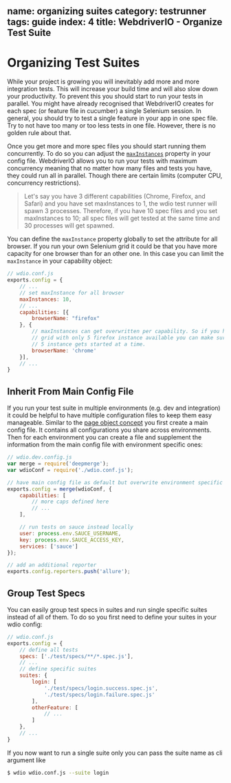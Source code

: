 name: organizing suites
category: testrunner
tags: guide
index: 4
title: WebdriverIO - Organize Test Suite
---

Organizing Test Suites
===================

While your project is growing you will inevitably add more and more integration tests. This will increase your build time and will also slow down your productivity. To prevent this you should start to run your tests in parallel. You might have already recognised that WebdriverIO creates for each spec (or feature file in cucumber) a single Selenium session. In general, you should try to test a single feature in your app in one spec file. Try to not have too many or too less tests in one file. However, there is no golden rule about that.

Once you get more and more spec files you should start running them concurrently. To do so you can adjust the [`maxInstances`](https://github.com/webdriverio/webdriverio/blob/master/examples/wdio.conf.js#L52-L60) property in your config file. WebdriverIO allows you to run your tests with maximum concurrency meaning that no matter how many files and tests you have, they could run all in parallel. Though there are certain limits (computer CPU, concurrency restrictions).

> Let's say you have 3 different capabilities (Chrome, Firefox, and Safari) and you have set maxInstances to 1, the wdio test runner will spawn 3 processes. Therefore, if you have 10 spec files and you set maxInstances to 10; all spec files will get tested at the same time and 30 processes will get spawned.

You can define the `maxInstance` property globally to set the attribute for all browser. If you run your own Selenium grid it could be that you have more capacity for one browser than for an other one. In this case you can limit the `maxInstance` in your capability object:

```js
// wdio.conf.js
exports.config = {
    // ...
    // set maxInstance for all browser
    maxInstances: 10,
    // ...
    capabilities: [{
        browserName: "firefox"
    }, {
        // maxInstances can get overwritten per capability. So if you have an in-house Selenium
        // grid with only 5 firefox instance available you can make sure that not more than
        // 5 instance gets started at a time.
        browserName: 'chrome'
    }],
    // ...
}
```

## Inherit From Main Config File

If you run your test suite in multiple environments (e.g. dev and integration) it could be helpful to have multiple configuration files to keep them easy manageable. Similar to the [page object concept](/guide/testrunner/pageobjects.html) you first create a main config file. It contains all configurations you share across environments. Then for each environment you can create a file and supplement the information from the main config file with environment specific ones:

```js
// wdio.dev.config.js
var merge = require('deepmerge');
var wdioConf = require('./wdio.conf.js');

// have main config file as default but overwrite environment specific information
exports.config = merge(wdioConf, {
    capabilities: [
        // more caps defined here
        // ...
    ],

    // run tests on sauce instead locally
    user: process.env.SAUCE_USERNAME,
    key: process.env.SAUCE_ACCESS_KEY,
    services: ['sauce']
});

// add an additional reporter
exports.config.reporters.push('allure');
```

## Group Test Specs

You can easily group test specs in suites and run single specific suites instead of all of them. To do so you first need to define your suites in your wdio config:

```js
// wdio.conf.js
exports.config = {
    // define all tests
    specs: ['./test/specs/**/*.spec.js'],
    // ...
    // define specific suites
    suites: {
        login: [
            './test/specs/login.success.spec.js',
            './test/specs/login.failure.spec.js'
        ],
        otherFeature: [
            // ...
        ]
    },
    // ...
}
```

If you now want to run a single suite only you can pass the suite name as cli argument like

```sh
$ wdio wdio.conf.js --suite login
```
